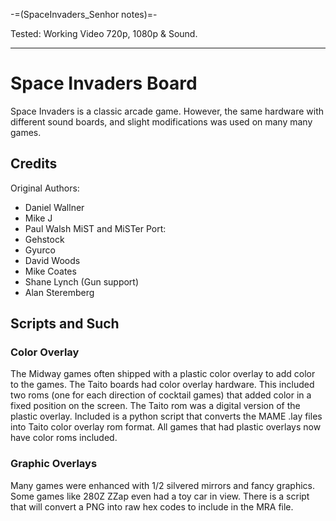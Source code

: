 -=(SpaceInvaders_Senhor notes)=-

Tested: Working Video 720p, 1080p & Sound.

___
# Space Invaders Board

Space Invaders is a classic arcade game. However, the same hardware with different sound boards, and slight modifications was used on many many games. 

## Credits

Original Authors:
* Daniel Wallner
* Mike J
* Paul Walsh
MiST and MiSTer Port:
* Gehstock
* Gyurco
* David Woods
* Mike Coates
* Shane Lynch (Gun support)
* Alan Steremberg

## Scripts and Such

### Color Overlay

The Midway games often shipped with a plastic color overlay to add color to the games. The Taito boards had color overlay hardware. This included two roms (one for each direction of cocktail games) that added color in a fixed position on the screen. The Taito rom was a digital version of the plastic overlay. Included is a python script that converts the MAME .lay files into Taito color overlay rom format. All games that had plastic overlays now have color roms included.

### Graphic Overlays

Many games were enhanced with 1/2 silvered mirrors and fancy graphics. Some games like 280Z ZZap even had a toy car in view. There is a script that will convert a PNG into raw hex codes to include in the MRA file. 

